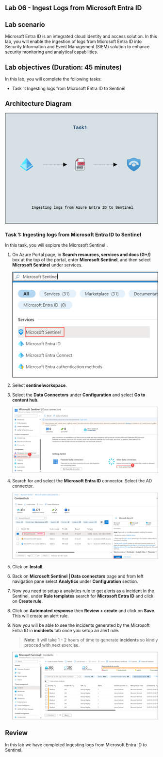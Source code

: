 ## Lab 06 - Ingest Logs from Microsoft Entra ID

## Lab scenario
Microsoft Entra ID is an integrated cloud identity and access solution. In this lab, you will enable the ingestion of logs from Microsoft Entra ID into Security Information and Event Management (SIEM) solution to enhance security monitoring and analytical capabilities.

## Lab objectives (Duration: 45 minutes)
In this lab, you will complete the following tasks:
- Task 1: Ingesting logs from Microsoft Entra ID to Sentinel

## Architecture Diagram

   ![](../media/lab08.png)

### Task 1: Ingesting logs from Microsoft Entra ID to Sentinel 

In this task, you will explore the Microsoft Sentinel .

1. On Azure Portal page, in **Search resources, services and docs (G+/)** box at the top of the portal, enter **Microsoft Sentinel**, and then select **Microsoft Sentinel** under services.

     ![Picture 1](../media/image_7.png)

1. Select **sentinelworkspace**.

1. Select the **Data Connectors** under **Configuration** and select **Go to content hub**.

     ![Picture 1](../media/image_44.png)

1. Search for and select the **Microsoft Entra ID** connector. Select the AD connector.

   ![Picture 1](../media/image_45.png)

1. Click on **Install**.

1. Back on **Microsoft Sentinel | Data connectors** page and from left navigation pane select **Analytics** under **Configuration** section.
   
1. Now you need to setup a analytics rule to get alerts as a incident in the Sentinel, under **Rule templates** search for **Microsoft Entra ID** and click on  **Create 
   rule**.
   
1. Click on **Automated response** then **Review + create** and click on **Save**. This will create an alert rule.
   
1. Now you will be able to see the incidents generated by the Microsoft Entra ID in **incidents** tab once you setup an alert rule.

   >**Note**: It will take 1 - 2 hours of time to generate **incidents** so kindly procced with next exercise.  

   ![Picture 1](../media/image_54.png)   

## Review
In this lab we have completed Ingesting logs from Microsoft Entra ID to Sentinel.
